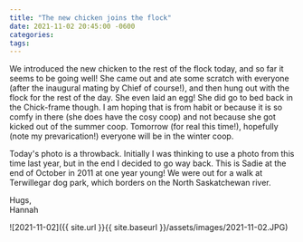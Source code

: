 ```yaml
---
title: "The new chicken joins the flock"
date: 2021-11-02 20:45:00 -0600
categories:
tags:
---
```


We introduced the new chicken to the rest of the flock today, and so far it seems to be going well! She came out and ate some scratch with everyone (after the inaugural mating by Chief of course!), and then hung out with the flock for the rest of the day. She even laid an egg! She did go to bed back in the Chick-frame though. I am hoping that is from habit or because it is so comfy in there (she does have the cosy coop) and not because she got kicked out of the summer coop. Tomorrow (for real this time!), hopefully (note my prevarication!) everyone will be in the winter coop.

Today's photo is a throwback. Initially I was thinking to use a photo from this time last year, but in the end I decided to go way back. This is Sadie at the end of October in 2011 at one year young! We were out for a walk at Terwillegar dog park, which borders on the North Saskatchewan river.

Hugs,<br />
Hannah

![2021-11-02]({{ site.url }}{{ site.baseurl }}/assets/images/2021-11-02.JPG)